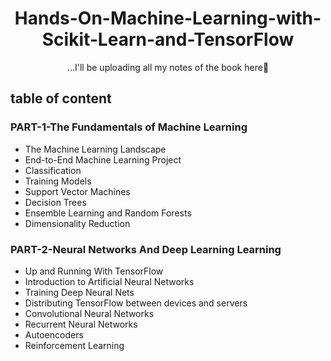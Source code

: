 <h1 align="center">Hands-On-Machine-Learning-with-Scikit-Learn-and-TensorFlow</h1>

<p align="center">...I'll be uploading all my notes of the book here📝</p>

## table of content

### PART-1-The Fundamentals of Machine Learning

- The Machine Learning Landscape
- End-to-End Machine Learning Project
- Classification
- Training Models
- Support Vector Machines
- Decision Trees
- Ensemble Learning and Random Forests
- Dimensionality Reduction

### PART-2-Neural Networks And Deep Learning Learning

- Up and Running With TensorFlow
- Introduction to Artificial Neural Networks
- Training Deep Neural Nets
- Distributing TensorFlow between devices and servers
- Convolutional Neural Networks
- Recurrent Neural Networks
- Autoencoders
- Reinforcement Learning
